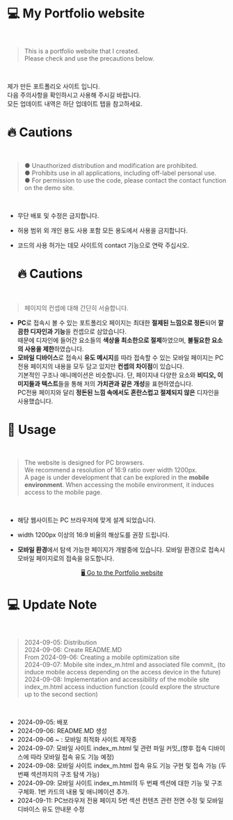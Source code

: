 # 💻 My Portfolio website
<br/>

> This is a portfolio website that I created. <br> Please check and use the precautions below.

<br/>

제가 만든 포트폴리오 사이트 입니다. <br> 다음 주의사항을 확인하시고 사용해 주시길 바랍니다. <br> 모든 업데이트 내역은 하단 업데이트 탭을 참고하세요.

# 🔥 Cautions
<br/>

>● Unauthorized distribution and modification are prohibited.<br> ● Prohibits use in all applications, including off-label personal use.<br> ● For permission to use the code, please contact the contact function on the demo site.

<br/>

- 무단 배포 및 수정은 금지합니다.<br>
- 허용 범위 외 개인 용도 사용 포함 모든 용도에서 사용을 금지합니다.<br>
- 코드의 사용 허가는 데모 사이트의 contact 기능으로 연락 주십시오.

  # 🔥 Cautions
<br/>

> 페이지의 컨셉에 대해 간단히 서술합니다.

- **PC**로 접속시 볼 수 있는 포트폴리오 페이지는 최대한 **절제된 느낌으로 정돈**되어 **깔끔한 디자인과 기능**을 컨셉으로 삼았습니다.<br>때문에 디자인에 들어간 요소들의 **색상을 최소한으로 절제**하였으며, **불필요한 요소의 사용을 제한**하였습니다.
- **모바일 디바이스**로 접속시 **유도 메시지**를 따라 접속할 수 있는 모바일 페이지는 PC전용 페이지의 내용을 모두 담고 있지만 **컨셉의 차이점**이 있습니다.
  <br>기본적인 구조나 애니메이션은 비슷합니다. 단, 페이지내 다양한 요소와 **비디오, 이미지들과 텍스트**들을 통해 저의 **가치관과 같은 개성**을 표현하였습니다.
  <br>PC전용 페이지와 달리 **정돈된 느낌 속에서도 혼란스럽고 절제되지 않은** 디자인을 사용했습니다.


# 🎯 Usage
<br/>

> The website is designed for PC browsers. <br> We recommend a resolution of 16:9 ratio over width 1200px. <br> A page is under development that can be explored in the **mobile environment**. When accessing the mobile environment, it induces access to the mobile page.

<br/>

- 해당 웹사이트는 PC 브라우저에 맞게 설계 되었습니다.
- width 1200px 이상의 16:9 비율의 해상도를 권장 드립니다.
- **모바일 환경**에서 탐색 가능한 페이지가 개발중에 있습니다. 모바일 환경으로 접속시 모바일 페이지로의 접속을 유도합니다.

  <p align="middle">
  <a href="https://jejukim99.github.io/jejuKIM.github.io/">🖥️ Go to the Portfolio website</a>
</p>

# 💻 Update Note
<br/>

> 2024-09-05: Distribution <br> 2024-09-06: Create README.MD <br> From 2024-09-06: Creating a mobile optimization site <br>2024-09-07: Mobile site index_m.html and associated file commit_ (to induce mobile access depending on the access device in the future)
<br> 2024-09-08: Implementation and accessibility of the mobile site index_m.html access induction function (could explore the structure up to the second section)

<br/>

- 2024-09-05: 배포
- 2024-09-06: README.MD 생성
- 2024-09-06 ~ : 모바일 최적화 사이트 제작중
- 2024-09-07: 모바일 사이트 index_m.html 및 관련 파일 커밋_(향후 접속 디바이스에 따라 모바일 접속 유도 기능 예정)
- 2024-09-08: 모바일 사이트 index_m.html 접속 유도 기능 구현 및 접속 가능 (두 번째 섹션까지의 구조 탐색 가능)
- 2024-09-09: 모바일 사이트 index_m.html의 두 번째 섹션에 대한 기능 및 구조 구체화. 1번 카드의 내용 및 애니메이션 추가.
- 2024-09-11: PC브라우저 전용 페이지 5번 섹션 컨텐츠 관련 전면 수정 및 모바일 디바이스 유도 안내문 수정
